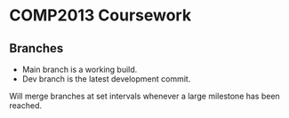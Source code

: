 # COMP2013 Coursework

## Branches

- Main branch is a working build.
- Dev branch is the latest development commit.

Will merge branches at set intervals whenever a large milestone has been reached.

